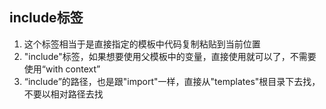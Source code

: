 ## include标签

1. 这个标签相当于是直接指定的模板中代码复制粘贴到当前位置
2. "include"标签，如果想要使用父模板中的变量，直接使用就可以了，不需要使用“with context”
3. “include”的路径，也是跟"import"一样，直接从"templates"根目录下去找，不要以相对路径去找



